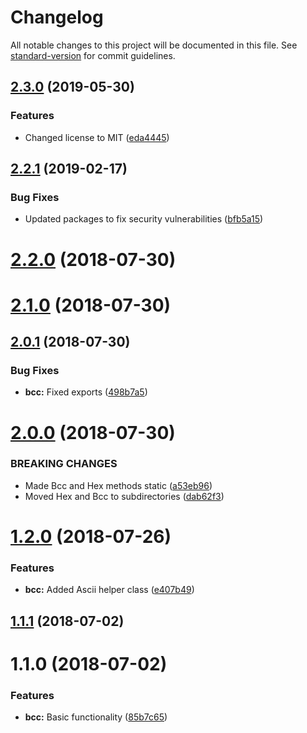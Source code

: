 # Changelog

All notable changes to this project will be documented in this file. See [standard-version](https://github.com/conventional-changelog/standard-version) for commit guidelines.

## [2.3.0](https://github.com/beyerleinf/node-bcc/compare/v2.2.1...v2.3.0) (2019-05-30)


### Features

* Changed license to MIT ([eda4445](https://github.com/beyerleinf/node-bcc/commit/eda4445))



<a name="2.2.1"></a>
## [2.2.1](https://github.com/beyerleinf/node-bcc/compare/v2.2.0...v2.2.1) (2019-02-17)


### Bug Fixes

* Updated packages to fix security vulnerabilities ([bfb5a15](https://github.com/beyerleinf/node-bcc/commit/bfb5a15))



<a name="2.2.0"></a>
# [2.2.0](https://github.com/beyerleinf/node-bcc/compare/v2.1.0...v2.2.0) (2018-07-30)



<a name="2.1.0"></a>
# [2.1.0](https://github.com/beyerleinf/node-bcc/compare/v2.0.1...v2.1.0) (2018-07-30)



<a name="2.0.1"></a>
## [2.0.1](https://github.com/beyerleinf/node-bcc/compare/v2.0.0...v2.0.1) (2018-07-30)


### Bug Fixes

* **bcc:** Fixed exports ([498b7a5](https://github.com/beyerleinf/node-bcc/commit/498b7a5))



<a name="2.0.0"></a>
# [2.0.0](https://github.com/beyerleinf/node-bcc/compare/v1.2.0...v2.0.0) (2018-07-30)

### BREAKING CHANGES

* Made Bcc and Hex methods static ([a53eb96](https://github.com/beyerleinf/node-bcc/commit/a53eb96))
* Moved Hex and Bcc to subdirectories ([dab62f3](https://github.com/beyerleinf/node-bcc/commit/dab62f3))

<a name="1.2.0"></a>
# [1.2.0](https://github.com/beyerleinf/node-bcc/compare/v1.1.1...v1.2.0) (2018-07-26)


### Features

* **bcc:** Added Ascii helper class ([e407b49](https://github.com/beyerleinf/node-bcc/commit/e407b49))



<a name="1.1.1"></a>
## [1.1.1](https://github.com/beyerleinf/node-bcc/compare/v1.1.0...v1.1.1) (2018-07-02)



<a name="1.1.0"></a>
# 1.1.0 (2018-07-02)


### Features

* **bcc:** Basic functionality ([85b7c65](https://github.com/beyerleinf/node-bcc/commit/85b7c65))

